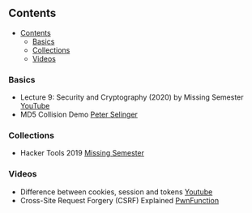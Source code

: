 ## Contents

- [Contents](#contents)
  - [Basics](#basics)
  - [Collections](#collections)
  - [Videos](#videos)

### Basics
* Lecture 9: Security and Cryptography (2020) by Missing Semester [YouTube](https://youtu.be/tjwobAmnKTo)
* MD5 Collision Demo [Peter Selinger](https://www.mathstat.dal.ca/~selinger/md5collision/)

### Collections
* Hacker Tools 2019 [Missing Semester](https://www.youtube.com/playlist?list=PLyzOVJj3bHQuiujH1lpn8cA9dsyulbYRv)

### Videos

- Difference between cookies, session and tokens [Youtube](https://youtu.be/GhrvZ5nUWNg?si=RauCnYwWmEOp2G1S)
- Cross-Site Request Forgery (CSRF) Explained [PwnFunction](https://youtu.be/eWEgUcHPle0?si=CrTu3RNSJcRPDQSJ)
